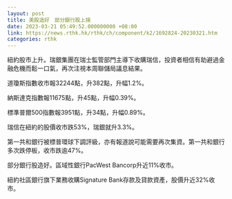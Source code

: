 ```yaml
---
layout: post
title: 美股造好　部分銀行股上揚
date: 2023-03-21 05:49:52.000000000 +08:00
link: https://news.rthk.hk/rthk/ch/component/k2/1692824-20230321.htm
categories: rthk
---
```


紐約股市上升。瑞銀集團在瑞士監管部門主導下收購瑞信，投資者相信有助避過金融危機而鬆一口氣，再次注視本周聯儲局議息結果。

道瓊斯指數收市報32244點，升382點，升幅1.2%。

納斯達克指數報11675點，升45點，升幅0.39%。

標準普爾500指數報3951點，升34點，升幅0.89%。

瑞信在紐約的股價收市跌53%，瑞銀就升3.3%。

第一共和銀行被標普環球下調評級，亦有報道說可能需要再次集資。第一共和銀行多次跌停板，收市跌逾47%。

部分銀行股造好。區域性銀行PacWest Bancorp升近11%收市。

紐約社區銀行旗下業務收購Signature Bank存款及貸款資產，股價升近32%收市。
